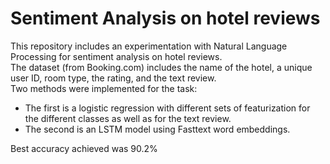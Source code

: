 # Sentiment Analysis on hotel reviews
This repository includes an experimentation with Natural Language Processing for sentiment analysis on hotel reviews.  
The dataset (from Booking.com) includes the name of the hotel, a unique user ID, room type, the rating, and the text review.  
Two methods were implemented for the task:
  - The first is a logistic regression with different sets of featurization for the different classes as well as for the text review.
  - The second is an LSTM model using Fasttext word embeddings.

Best accuracy achieved was 90.2%
